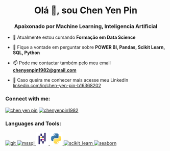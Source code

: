 <h1 align="center">Olá 👋, sou Chen Yen Pin</h1>
<h3 align="center">Apaixonado por Machine Learning, Inteligencia Artificial</h3>

- 🌱 Atualmente estou cursando **Formação em Data Science**

- 💬 Fique a vontade em perguntar sobre **POWER BI, Pandas, Scikit Learn, SQL, Python**

- 📫 Pode me contactar também pelo meu email **chenyenpin1982@gmail.com**

- 📄 Caso queira me conhecer mais acesse meu LinkedIn [linkedin.com/in/chen-yen-pin-b16368202](linkedin.com/in/chen-yen-pin-b16368202)

<h3 align="left">Connect with me:</h3>
<p align="left">
<a href="https://linkedin.com/in/chen yen pin" target="blank"><img align="center" src="https://raw.githubusercontent.com/rahuldkjain/github-profile-readme-generator/master/src/images/icons/Social/linked-in-alt.svg" alt="chen yen pin" height="30" width="40" /></a>
<a href="https://instagram.com/chenyenpin1982" target="blank"><img align="center" src="https://raw.githubusercontent.com/rahuldkjain/github-profile-readme-generator/master/src/images/icons/Social/instagram.svg" alt="chenyenpin1982" height="30" width="40" /></a>
</p>

<h3 align="left">Languages and Tools:</h3>
<p align="left"> <a href="https://git-scm.com/" target="_blank" rel="noreferrer"> <img src="https://www.vectorlogo.zone/logos/git-scm/git-scm-icon.svg" alt="git" width="40" height="40"/> </a> <a href="https://www.microsoft.com/en-us/sql-server" target="_blank" rel="noreferrer"> <img src="https://www.svgrepo.com/show/303229/microsoft-sql-server-logo.svg" alt="mssql" width="40" height="40"/> </a> <a href="https://pandas.pydata.org/" target="_blank" rel="noreferrer"> <img src="https://raw.githubusercontent.com/devicons/devicon/2ae2a900d2f041da66e950e4d48052658d850630/icons/pandas/pandas-original.svg" alt="pandas" width="40" height="40"/> </a> <a href="https://www.python.org" target="_blank" rel="noreferrer"> <img src="https://raw.githubusercontent.com/devicons/devicon/master/icons/python/python-original.svg" alt="python" width="40" height="40"/> </a> <a href="https://scikit-learn.org/" target="_blank" rel="noreferrer"> <img src="https://upload.wikimedia.org/wikipedia/commons/0/05/Scikit_learn_logo_small.svg" alt="scikit_learn" width="40" height="40"/> </a> <a href="https://seaborn.pydata.org/" target="_blank" rel="noreferrer"> <img src="https://seaborn.pydata.org/_images/logo-mark-lightbg.svg" alt="seaborn" width="40" height="40"/> </a> </p>

